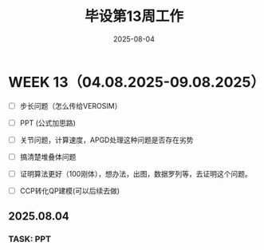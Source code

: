 ﻿---
title: 毕设第13周工作
date: 2025-08-04
layout: note
excerpt: APGD收尾工作，做一个PPT展示:)
---


# WEEK 13（04.08.2025-09.08.2025）

- [ ] 步长问题（怎么传给VEROSIM）


- [ ] PPT (公式加思路)
- [ ] 关节问题，计算速度，APGD处理这种问题是否存在劣势
- [ ] 搞清楚堆叠体问题
- [ ] 证明算法更好（100刚体），想办法，出图，数据罗列等，去证明这个问题。
- [ ] CCP转化QP建模(可以后续去做)


## 2025.08.04

### TASK: PPT